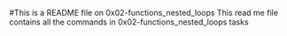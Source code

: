 #This is a README file on 0x02-functions_nested_loops
This read me file contains all the commands in 0x02-functions_nested_loops tasks
